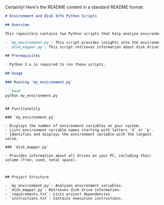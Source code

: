 Certainly! Here's the README content in a standard README format:

```markdown
# Environment and Disk Info Python Scripts

## Overview

This repository contains two Python scripts that help analyze environment variables and retrieve information about disk drives on your system.

- `my_environment.py`: This script provides insights into the environment variables of your system.
- `disk_mapper.py`: This script retrieves information about disk drives, including free, used, and total space.

## Prerequisites

- Python 3.x is required to run these scripts.

## Usage

### Running `my_environment.py`

```bash
python my_environment.py
```


```

## Functionality

### `my_environment.py`

- Displays the number of environment variables on your system.
- Lists environment variable names starting with letters `d` or `p`.
- Identifies and displays the environment variable with the longest value.

### `disk_mapper.py`

- Provides information about all drives on your PC, including their volume (free, used, total space).



## Project Structure

- `my_environment.py`: Analyzes environment variables.
- `disk_mapper.py`: Retrieves disk drive information.
- `requirements.txt`: Lists project dependencies.
- `instructions.txt`: Contains execution instructions.

